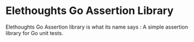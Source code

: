 # Elethoughts Go Assertion Library

Elethoughts Go Assertion library is what its name says : A simple assertion library for Go unit tests.